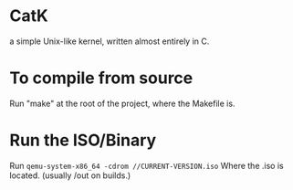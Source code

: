 # CatK
a simple Unix-like kernel, written almost entirely in C.

# To compile from source
Run "make" at the root of the project, where the Makefile is.

# Run the ISO/Binary
Run `qemu-system-x86_64 -cdrom //CURRENT-VERSION.iso` Where the .iso is located. (usually /out on builds.)
